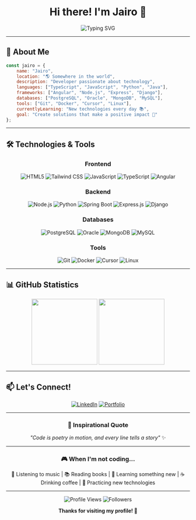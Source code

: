 <div align="center">

# Hi there! I'm Jairo 👋

<img src="https://readme-typing-svg.herokuapp.com?font=JetBrains+Mono&size=30&duration=3000&pause=1000&color=00D8FF&center=true&vCenter=true&width=500&lines=Full+Stack+Developer;Software+Engineer;Technology+Enthusiast;Always+Learning;Welcome+to+my+profile!" alt="Typing SVG" />

</div>

---

## 🚀 About Me

```javascript
const jairo = {
    name: "Jairo",
    location: "🌎 Somewhere in the world",
    description: "Developer passionate about technology",
    languages: ["TypeScript", "JavaScript", "Python", "Java"],
    frameworks: ["Angular", "Node.js", "Express", "Django"],
    databases: ["PostgreSQL", "Oracle", "MongoDB", "MySQL"],
    tools: ["Git", "Docker", "Cursor", "Linux"],
    currentlyLearning: "New technologies every day 📚",
    goal: "Create solutions that make a positive impact 🎯"
};
```

---

## 🛠️ Technologies & Tools

<div align="center">

### Frontend
![HTML5](https://img.shields.io/badge/-HTML5-E34F26?style=for-the-badge&logo=html5&logoColor=white)
![Tailwind CSS](https://img.shields.io/badge/-Tailwind%20CSS-06B6D4?style=for-the-badge&logo=tailwindcss&logoColor=white)
![JavaScript](https://img.shields.io/badge/-JavaScript-F7DF1E?style=for-the-badge&logo=javascript&logoColor=black)
![TypeScript](https://img.shields.io/badge/-TypeScript-3178C6?style=for-the-badge&logo=typescript&logoColor=white)
![Angular](https://img.shields.io/badge/-Angular-DD0031?style=for-the-badge&logo=angular&logoColor=white)

### Backend
![Node.js](https://img.shields.io/badge/-Node.js-339933?style=for-the-badge&logo=node.js&logoColor=white)
![Python](https://img.shields.io/badge/-Python-3776AB?style=for-the-badge&logo=python&logoColor=white)
![Spring Boot](https://img.shields.io/badge/-Spring%20Boot-6DB33F?style=for-the-badge&logo=springboot&logoColor=white)
![Express.js](https://img.shields.io/badge/-Express.js-000000?style=for-the-badge&logo=express&logoColor=white)
![Django](https://img.shields.io/badge/-Django-092E20?style=for-the-badge&logo=django&logoColor=white)

### Databases
![PostgreSQL](https://img.shields.io/badge/-PostgreSQL-336791?style=for-the-badge&logo=postgresql&logoColor=white)
![Oracle](https://img.shields.io/badge/-Oracle-F80000?style=for-the-badge&logo=oracle&logoColor=white)
![MongoDB](https://img.shields.io/badge/-MongoDB-47A248?style=for-the-badge&logo=mongodb&logoColor=white)
![MySQL](https://img.shields.io/badge/-MySQL-4479A1?style=for-the-badge&logo=mysql&logoColor=white)

### Tools
![Git](https://img.shields.io/badge/-Git-F05032?style=for-the-badge&logo=git&logoColor=white)
![Docker](https://img.shields.io/badge/-Docker-2496ED?style=for-the-badge&logo=docker&logoColor=white)
![Cursor](https://img.shields.io/badge/-Cursor-000000?style=for-the-badge&logo=cursor&logoColor=white)
![Linux](https://img.shields.io/badge/-Linux-FCC624?style=for-the-badge&logo=linux&logoColor=black)

</div>

---

## 📊 GitHub Statistics

<div align="center">

<img height="180em" src="https://github-readme-stats.vercel.app/api?username=Jairo010&show_icons=true&theme=radical&include_all_commits=true&count_private=true"/>
<img height="180em" src="https://github-readme-stats.vercel.app/api/top-langs/?username=Jairo010&layout=compact&langs_count=8&theme=radical"/>

</div>

---


## 📫 Let's Connect!

<div align="center">

[![LinkedIn](https://img.shields.io/badge/-LinkedIn-0077B5?style=for-the-badge&logo=linkedin&logoColor=white)](https://linkedin.com/in/jairo-freire-a65885371)
[![Portfolio](https://img.shields.io/badge/-Portfolio-000000?style=for-the-badge&logo=portfolio&logoColor=white)](https://portfolio-two-ruddy-72.vercel.app/dashboard/home)

</div>

---

<div align="center">

### 💭 Inspirational Quote

*"Code is poetry in motion, and every line tells a story"* ✨

---

### 🎮 When I'm not coding...

🎵 Listening to music | 📚 Reading books | 🌱 Learning something new | ☕ Drinking coffee | 🎯 Practicing new technologies

---

![Profile Views](https://komarev.com/ghpvc/?username=Jairo010&color=brightgreen&style=for-the-badge)
![Followers](https://img.shields.io/github/followers/Jairo010?style=for-the-badge&color=blue)

**Thanks for visiting my profile! 🚀**

</div>

